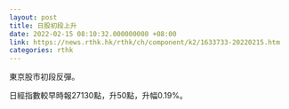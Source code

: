 ```yaml
---
layout: post
title: 日股初段上升
date: 2022-02-15 08:10:32.000000000 +08:00
link: https://news.rthk.hk/rthk/ch/component/k2/1633733-20220215.htm
categories: rthk
---
```


東京股市初段反彈。

日經指數較早時報27130點，升50點，升幅0.19%。
